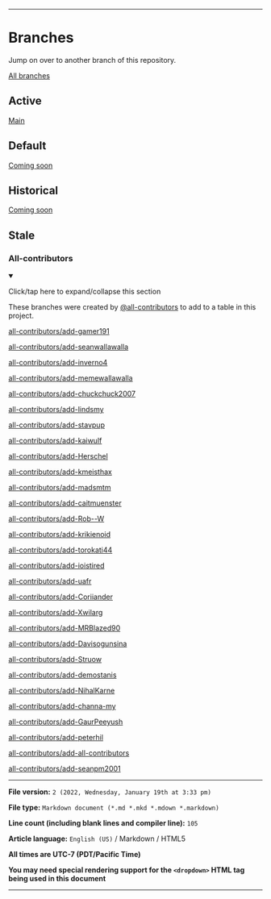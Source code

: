 
***

# Branches

Jump on over to another branch of this repository.

[All branches](https://github.com/seanpm2001/seanpm2001/branches/)

## Active

[Main](https://github.com/seanpm2001/seanpm2001/)

## Default

[Coming soon](https://www.example.com/)

## Historical

[Coming soon](https://www.example.com/)

## Stale

### All-contributors

<details open><summary><p lang="en">Click/tap here to expand/collapse this section</p></summary>

These branches were created by [@all-contributors](https://github.com/all-contributors/) to add to a table in this project.

[all-contributors/add-gamer191](https://github.com/seanpm2001/seanpm2001/tree/all-contributors/add-gamer191/)

[all-contributors/add-seanwallawalla](https://github.com/seanpm2001/seanpm2001/tree/all-contributors/add-seanwallawalla/)

[all-contributors/add-inverno4](https://github.com/seanpm2001/seanpm2001/tree/all-contributors/add-inverno4/)

[all-contributors/add-memewallawalla](https://github.com/seanpm2001/seanpm2001/tree/all-contributors/add-memewallawalla/)

[all-contributors/add-chuckchuck2007](https://github.com/seanpm2001/seanpm2001/tree/all-contributors/add-chuckchuck2007/)

[all-contributors/add-lindsmy](https://github.com/seanpm2001/seanpm2001/tree/all-contributors/add-lindsmy/)

[all-contributors/add-stavpup](https://github.com/seanpm2001/seanpm2001/tree/all-contributors/add-stavpup/)

[all-contributors/add-kaiwulf](https://github.com/seanpm2001/seanpm2001/tree/all-contributors/add-kaiwulf/)

[all-contributors/add-Herschel](https://github.com/seanpm2001/seanpm2001/tree/all-contributors/add-Herschel/)

[all-contributors/add-kmeisthax](https://github.com/seanpm2001/seanpm2001/tree/all-contributors/add-kmeisthax/)

[all-contributors/add-madsmtm](https://github.com/seanpm2001/seanpm2001/tree/all-contributors/add-madsmtm/)

[all-contributors/add-caitmuenster](https://github.com/seanpm2001/seanpm2001/tree/all-contributors/add-caitmuenster/)

[all-contributors/add-Rob--W](https://github.com/seanpm2001/seanpm2001/tree/all-contributors/add-Rob--W/)

[all-contributors/add-krikienoid](https://github.com/seanpm2001/seanpm2001/tree/all-contributors/add-krikienoid/)

[all-contributors/add-torokati44](https://github.com/seanpm2001/seanpm2001/tree/all-contributors/add-torokati44/)

[all-contributors/add-ioistired](https://github.com/seanpm2001/seanpm2001/tree/all-contributors/add-ioistired/)

[all-contributors/add-uafr](https://github.com/seanpm2001/seanpm2001/tree/all-contributors/add-uafr/)

[all-contributors/add-Coriiander](https://github.com/seanpm2001/seanpm2001/tree/all-contributors/add-Coriiander/)

[all-contributors/add-Xwilarg](https://github.com/seanpm2001/seanpm2001/tree/all-contributors/add-Xwilarg/)

[all-contributors/add-MRBlazed90](https://github.com/seanpm2001/seanpm2001/tree/all-contributors/add-MRBlazed90/)

[all-contributors/add-Davisogunsina](https://github.com/seanpm2001/seanpm2001/tree/all-contributors/add-Davisogunsina/)

[all-contributors/add-Struow](https://github.com/seanpm2001/seanpm2001/tree/all-contributors/add-Struow/)

[all-contributors/add-demostanis](https://github.com/seanpm2001/seanpm2001/tree/all-contributors/add-demostanis/)

[all-contributors/add-NihalKarne](https://github.com/seanpm2001/seanpm2001/tree/all-contributors/add-NihalKarne/)

[all-contributors/add-channa-my](https://github.com/seanpm2001/seanpm2001/tree/all-contributors/add-channa-my/)

[all-contributors/add-GaurPeeyush](https://github.com/seanpm2001/seanpm2001/tree/all-contributors/add-GaurPeeyush/)

[all-contributors/add-peterhil](https://github.com/seanpm2001/seanpm2001/tree/all-contributors/add-peterhil/)

[all-contributors/add-all-contributors](https://github.com/seanpm2001/seanpm2001/tree/all-contributors/add-all-contributors/)

[all-contributors/add-seanpm2001](https://github.com/seanpm2001/seanpm2001/tree/all-contributors/add-seanpm2001/)

</details>

***

**File version:** `2 (2022, Wednesday, January 19th at 3:33 pm)`

**File type:** `Markdown document (*.md *.mkd *.mdown *.markdown)`

**Line count (including blank lines and compiler line):** `105`

**Article language:** `English (US)` / Markdown / HTML5

**All times are UTC-7 (PDT/Pacific Time)**

**You may need special rendering support for the `<dropdown>` HTML tag being used in this document**

***
